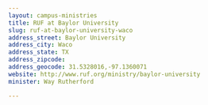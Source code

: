 ```yaml
---
layout: campus-ministries
title: RUF at Baylor University
slug: ruf-at-baylor-university-waco
address_street: Baylor University
address_city: Waco
address_state: TX
address_zipcode: 
address_geocode: 31.5328016,-97.1360071
website: http://www.ruf.org/ministry/baylor-university
minister: Way Rutherford

---
```

